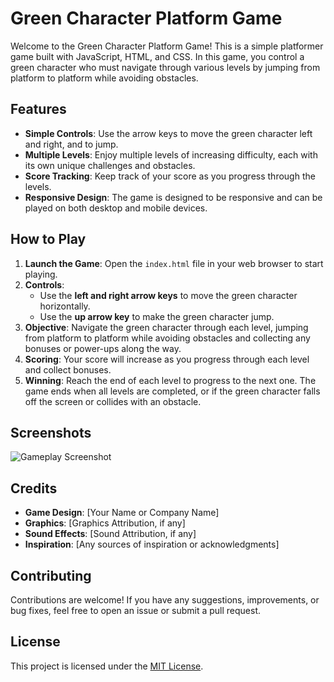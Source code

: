 # Green Character Platform Game

Welcome to the Green Character Platform Game! This is a simple platformer game built with JavaScript, HTML, and CSS. In this game, you control a green character who must navigate through various levels by jumping from platform to platform while avoiding obstacles.

## Features

- **Simple Controls**: Use the arrow keys to move the green character left and right, and to jump.
- **Multiple Levels**: Enjoy multiple levels of increasing difficulty, each with its own unique challenges and obstacles.
- **Score Tracking**: Keep track of your score as you progress through the levels.
- **Responsive Design**: The game is designed to be responsive and can be played on both desktop and mobile devices.

## How to Play

1. **Launch the Game**: Open the `index.html` file in your web browser to start playing.
2. **Controls**:
    - Use the **left and right arrow keys** to move the green character horizontally.
    - Use the **up arrow key** to make the green character jump.
3. **Objective**: Navigate the green character through each level, jumping from platform to platform while avoiding obstacles and collecting any bonuses or power-ups along the way.
4. **Scoring**: Your score will increase as you progress through each level and collect bonuses.
5. **Winning**: Reach the end of each level to progress to the next one. The game ends when all levels are completed, or if the green character falls off the screen or collides with an obstacle.

## Screenshots

![Gameplay Screenshot](screenshots/gameplay.png)

## Credits

- **Game Design**: [Your Name or Company Name]
- **Graphics**: [Graphics Attribution, if any]
- **Sound Effects**: [Sound Attribution, if any]
- **Inspiration**: [Any sources of inspiration or acknowledgments]

## Contributing

Contributions are welcome! If you have any suggestions, improvements, or bug fixes, feel free to open an issue or submit a pull request.

## License

This project is licensed under the [MIT License](LICENSE).
